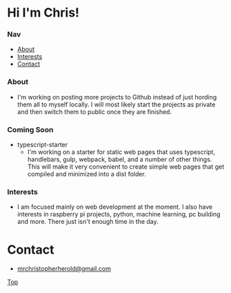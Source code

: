 # Hi I'm Chris!
### Nav
* [About](#about)
* [Interests](#interests)
* [Contact](#contact)


### About
* I'm working on posting more projects to Github instead of just hording them all to myself locally. I will most likely start the projects as private and then switch them to public once they are finished.
### Coming Soon
* typescript-starter
  * I'm working on a starter for static web pages that uses typescript, handlebars, gulp, webpack, babel, and a number of other things. This will make it very convenient to create simple web pages that get compiled and minimized into a dist folder.


### Interests
* I am focused mainly on web development at the moment. I also have interests in raspberry pi projects, python, machine learning, pc building and more. There just isn't enough time in the day.


# Contact
* mrchristopherherold@gmail.com

[Top](#nav)
